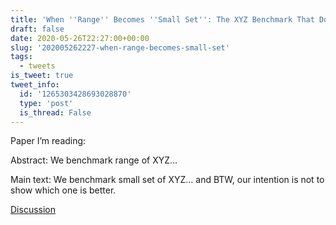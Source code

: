 ```yaml
---
title: 'When ''Range'' Becomes ''Small Set'': The XYZ Benchmark That Doesn''t Compare'
draft: false
date: 2020-05-26T22:27:00+00:00
slug: '202005262227-when-range-becomes-small-set'
tags:
  - tweets
is_tweet: true
tweet_info:
  id: '1265303428693028870'
  type: 'post'
  is_thread: False
---
```




Paper I’m reading:

Abstract: We benchmark range of XYZ...

Main text: We benchmark small set of XYZ... and BTW, our intention is not to show which one is better.

[Discussion](https://x.com/sytelus/status/1265303428693028870)
